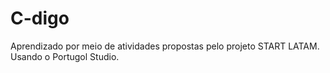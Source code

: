 # C-digo
Aprendizado por meio de atividades propostas pelo projeto START LATAM.
Usando o Portugol Studio.
